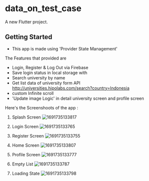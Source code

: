 # data_on_test_case

A new Flutter project.

## Getting Started

- This app is made using 'Provider State Management'

The Features that provided are 
- Login, Register & Log Out via Firebase
- Save login status in local storage with 
- Search university by name
- Get list data of university form API http://universities.hipolabs.com/search?country=Indonesia
- custom Infinite scroll
- 'Update image Logic' in detail university screen and profile screen

Here's the Screenshoots of the app :

1. Splash Screen
![1691735133817](https://github.com/ignasiusrajagukguk/data-on-test-case/assets/116331051/bf98e218-f103-440f-aacb-5fa15868eed5)

2. Login Screen
![1691735133765](https://github.com/ignasiusrajagukguk/data-on-test-case/assets/116331051/267068bc-7839-448c-9229-1c571c686305)

3. Register Screen
![1691735133755](https://github.com/ignasiusrajagukguk/data-on-test-case/assets/116331051/0dbeb368-7e62-4927-94dd-0e9dedc61dc2)

4. Home Screen
![1691735133807](https://github.com/ignasiusrajagukguk/data-on-test-case/assets/116331051/1c322032-7971-4b5d-84cb-8eb476a1a5f2)

5. Profile Screen
![1691735133777](https://github.com/ignasiusrajagukguk/data-on-test-case/assets/116331051/375d3a79-c038-4ca9-954d-ce3d530cd657)

6. Empty List 
![1691735133787](https://github.com/ignasiusrajagukguk/data-on-test-case/assets/116331051/df3fd6e0-4605-444d-9d57-0d4f0982285d)

7. Loading State
![1691735133798](https://github.com/ignasiusrajagukguk/data-on-test-case/assets/116331051/373aa65a-3bcf-4a47-b298-281680e2fe8e)
